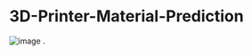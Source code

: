 # 3D-Printer-Material-Prediction
![image](https://github.com/Supreetha-02/3D-Printer-Material-Prediction/assets/80637922/9bb09100-ca55-4567-a04c-5e3ba34be30d)
.
